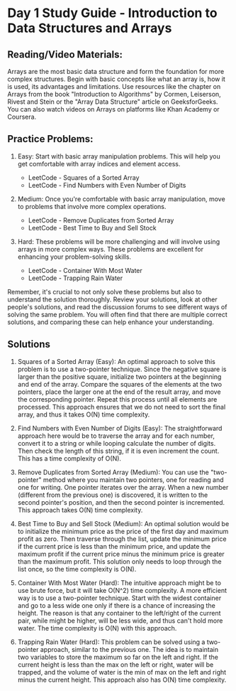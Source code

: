 # Day 1 Study Guide - Introduction to Data Structures and Arrays

## Reading/Video Materials:

Arrays are the most basic data structure and form the foundation for more complex structures. Begin with basic concepts like what an array is, how it is used, its advantages and limitations. Use resources like the chapter on Arrays from the book "Introduction to Algorithms" by Cormen, Leiserson, Rivest and Stein or the "Array Data Structure" article on GeeksforGeeks. You can also watch videos on Arrays on platforms like Khan Academy or Coursera.

## Practice Problems:

1. Easy: Start with basic array manipulation problems. This will help you get comfortable with array indices and element access.
    * LeetCode - Squares of a Sorted Array
    * LeetCode - Find Numbers with Even Number of Digits

2. Medium: Once you're comfortable with basic array manipulation, move to problems that involve more complex operations.
    * LeetCode - Remove Duplicates from Sorted Array
    * LeetCode - Best Time to Buy and Sell Stock

3. Hard: These problems will be more challenging and will involve using arrays in more complex ways. These problems are excellent for enhancing your problem-solving skills.
    * LeetCode - Container With Most Water
    * LeetCode - Trapping Rain Water

Remember, it's crucial to not only solve these problems but also to understand the solution thoroughly. Review your solutions, look at other people's solutions, and read the discussion forums to see different ways of solving the same problem. You will often find that there are multiple correct solutions, and comparing these can help enhance your understanding.

## Solutions

1. Squares of a Sorted Array (Easy): An optimal approach to solve this problem is to use a two-pointer technique. Since the negative square is larger than the positive square, initialize two pointers at the beginning and end of the array. Compare the squares of the elements at the two pointers, place the larger one at the end of the result array, and move the corresponding pointer. Repeat this process until all elements are processed. This approach ensures that we do not need to sort the final array, and thus it takes O(N) time complexity.

1. Find Numbers with Even Number of Digits (Easy): The straightforward approach here would be to traverse the array and for each number, convert it to a string or while looping calculate the number of digits. Then check the length of this string, if it is even increment the count. This has a time complexity of O(N).

1. Remove Duplicates from Sorted Array (Medium): You can use the "two-pointer" method where you maintain two pointers, one for reading and one for writing. One pointer iterates over the array. When a new number (different from the previous one) is discovered, it is written to the second pointer's position, and then the second pointer is incremented. This approach takes O(N) time complexity.

1. Best Time to Buy and Sell Stock (Medium): An optimal solution would be to initialize the minimum price as the price of the first day and maximum profit as zero. Then traverse through the list, update the minimum price if the current price is less than the minimum price, and update the maximum profit if the current price minus the minimum price is greater than the maximum profit. This solution only needs to loop through the list once, so the time complexity is O(N).

1. Container With Most Water (Hard): The intuitive approach might be to use brute force, but it will take O(N^2) time complexity. A more efficient way is to use a two-pointer technique. Start with the widest container and go to a less wide one only if there is a chance of increasing the height. The reason is that any container to the left/right of the current pair, while might be higher, will be less wide, and thus can't hold more water. The time complexity is O(N) with this approach.

1. Trapping Rain Water (Hard): This problem can be solved using a two-pointer approach, similar to the previous one. The idea is to maintain two variables to store the maximum so far on the left and right. If the current height is less than the max on the left or right, water will be trapped, and the volume of water is the min of max on the left and right minus the current height. This approach also has O(N) time complexity.